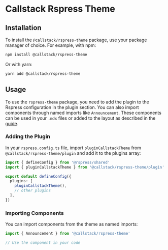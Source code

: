 # Callstack Rspress Theme

## Installation

To install the `@callstack/rspress-theme` package, use your package manager of choice. For example, with npm:

```sh
npm install @callstack/rspress-theme
```

Or with yarn:

```sh
yarn add @callstack/rspress-theme
```

## Usage

To use the `rspress-theme` package, you need to add the plugin to the Rspress configuration in the plugin section. You can also import components through named imports like `Announcement`. These components can be used in your `.mdx` files or added to the layout as described in the [guide](https://rspress.dev/guide/advanced/custom-theme#extensions-based-on-the-default-theme).

### Adding the Plugin

In your `rspress.config.ts` file, import `pluginCallstackTheme` from `@callstack/rspress-theme/plugin` and add it to the plugins array:

```ts
import { defineConfig } from '@rspress/shared'
import { pluginCallstackTheme } from '@callstack/rspress-theme/plugin'

export default defineConfig({
  plugins: [
    pluginCallstackTheme(),
    // other plugins
  ],
})
```

### Importing Components

You can import components from the theme as named imports:

```ts
import { Announcement } from '@callstack/rspress-theme'

// Use the component in your code
```
